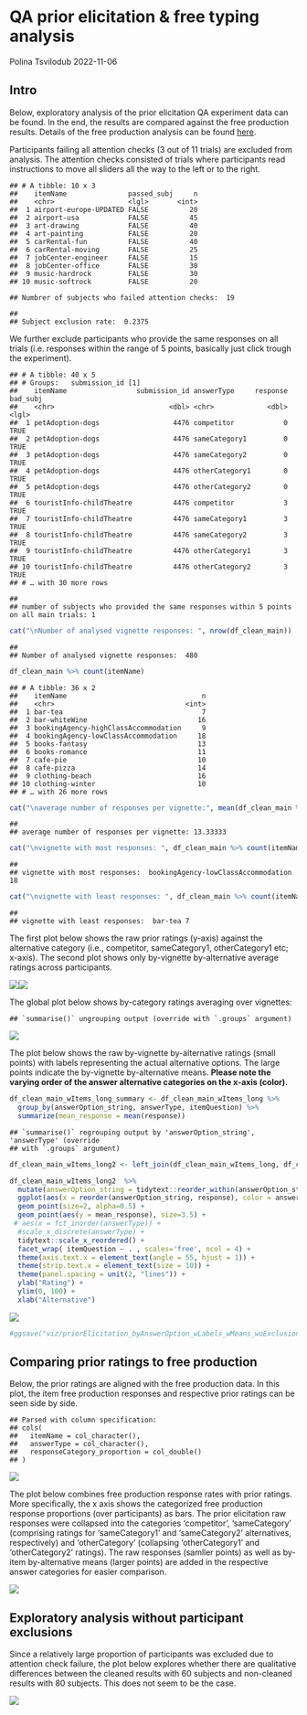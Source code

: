 QA prior elicitation & free typing analysis
================
Polina Tsvilodub
2022-11-06

## Intro

Below, exploratory analysis of the prior elicitation QA experiment data
can be found. In the end, the results are compared against the free
production results. Details of the free production analysis can be found
[here](https://github.com/magpie-ea/magpie3-qa-overinfo-free-production/blob/main/data%2Banalysis/01_main_free_typing_analysis.md).

Participants failing all attention checks (3 out of 11 trials) are
excluded from analysis. The attention checks consisted of trials where
participants read instructions to move all sliders all the way to the
left or to the right.

    ## # A tibble: 10 x 3
    ##    itemName               passed_subj     n
    ##    <chr>                  <lgl>       <int>
    ##  1 airport-europe-UPDATED FALSE          20
    ##  2 airport-usa            FALSE          45
    ##  3 art-drawing            FALSE          40
    ##  4 art-painting           FALSE          20
    ##  5 carRental-fun          FALSE          40
    ##  6 carRental-moving       FALSE          25
    ##  7 jobCenter-engineer     FALSE          15
    ##  8 jobCenter-office       FALSE          30
    ##  9 music-hardrock         FALSE          30
    ## 10 music-softrock         FALSE          20

    ## Numbrer of subjects who failed attention checks:  19

    ## 
    ## Subject exclusion rate:  0.2375

We further exclude participants who provide the same responses on all
trials (i.e. responses within the range of 5 points, basically just
click trough the experiment).

    ## # A tibble: 40 x 5
    ## # Groups:   submission_id [1]
    ##    itemName                 submission_id answerType     response bad_subj
    ##    <chr>                            <dbl> <chr>             <dbl> <lgl>   
    ##  1 petAdoption-dogs                  4476 competitor            0 TRUE    
    ##  2 petAdoption-dogs                  4476 sameCategory1         0 TRUE    
    ##  3 petAdoption-dogs                  4476 sameCategory2         0 TRUE    
    ##  4 petAdoption-dogs                  4476 otherCategory1        0 TRUE    
    ##  5 petAdoption-dogs                  4476 otherCategory2        0 TRUE    
    ##  6 touristInfo-childTheatre          4476 competitor            3 TRUE    
    ##  7 touristInfo-childTheatre          4476 sameCategory1         3 TRUE    
    ##  8 touristInfo-childTheatre          4476 sameCategory2         3 TRUE    
    ##  9 touristInfo-childTheatre          4476 otherCategory1        3 TRUE    
    ## 10 touristInfo-childTheatre          4476 otherCategory2        3 TRUE    
    ## # … with 30 more rows

    ## 
    ## number of subjects who provided the same responses within 5 points on all main trials: 1

``` r
cat("\nNumber of analysed vignette responses: ", nrow(df_clean_main))
```

    ## 
    ## Number of analysed vignette responses:  480

``` r
df_clean_main %>% count(itemName) 
```

    ## # A tibble: 36 x 2
    ##    itemName                                 n
    ##    <chr>                                <int>
    ##  1 bar-tea                                  7
    ##  2 bar-whiteWine                           16
    ##  3 bookingAgency-highClassAccommodation     9
    ##  4 bookingAgency-lowClassAccommodation     18
    ##  5 books-fantasy                           13
    ##  6 books-romance                           11
    ##  7 cafe-pie                                10
    ##  8 cafe-pizza                              14
    ##  9 clothing-beach                          16
    ## 10 clothing-winter                         10
    ## # … with 26 more rows

``` r
cat("\naverage number of responses per vignette:", mean(df_clean_main %>% count(itemName) %>% pull(n)))
```

    ## 
    ## average number of responses per vignette: 13.33333

``` r
cat("\nvignette with most responses: ", df_clean_main %>% count(itemName) %>% arrange(desc(n)) %>% .[1,] %>% .$itemName, df_clean_main %>% count(itemName) %>% arrange(desc(n)) %>% .[1,] %>% .$n)
```

    ## 
    ## vignette with most responses:  bookingAgency-lowClassAccommodation 18

``` r
cat("\nvignette with least responses: ", df_clean_main %>% count(itemName) %>% arrange(n) %>% .[1,] %>% .$itemName, df_clean_main %>% count(itemName) %>% arrange(n) %>% .[1,] %>% .$n)
```

    ## 
    ## vignette with least responses:  bar-tea 7

The first plot below shows the raw prior ratings (y-axis) against the
alternative category (i.e., competitor, sameCategory1, otherCategory1
etc; x-axis). The second plot shows only by-vignette by-alternative
average ratings across participants.

![](02_main_prior_eliciation_analysis_files/figure-gfm/unnamed-chunk-9-1.png)<!-- -->![](02_main_prior_eliciation_analysis_files/figure-gfm/unnamed-chunk-9-2.png)<!-- -->

The global plot below shows by-category ratings averaging over
vignettes:

    ## `summarise()` ungrouping output (override with `.groups` argument)

![](02_main_prior_eliciation_analysis_files/figure-gfm/unnamed-chunk-10-1.png)<!-- -->

The plot below shows the raw by-vignette by-alternative ratings (small
points) with labels representing the actual alternative options. The
large points indicate the by-vignette by-alternative means. **Please
note the varying order of the answer alternative categories on the
x-axis (color).**

``` r
df_clean_main_wItems_long_summary <- df_clean_main_wItems_long %>%
  group_by(answerOption_string, answerType, itemQuestion) %>% 
  summarize(mean_response = mean(response)) 
```

    ## `summarise()` regrouping output by 'answerOption_string', 'answerType' (override
    ## with `.groups` argument)

``` r
df_clean_main_wItems_long2 <- left_join(df_clean_main_wItems_long, df_clean_main_wItems_long_summary, by=c('answerOption_string', 'answerType', 'itemQuestion') )

df_clean_main_wItems_long2  %>%
  mutate(answerOption_string = tidytext::reorder_within(answerOption_string, response, itemQuestion)) %>%
  ggplot(aes(x = reorder(answerOption_string, response), color = answerType, y = response)) +
  geom_point(size=2, alpha=0.5) +
  geom_point(aes(y = mean_response), size=3.5) +
 # aes(x = fct_inorder(answerType)) +
  #scale_x_discrete(answerType) +
  tidytext::scale_x_reordered() +
  facet_wrap( itemQuestion ~ . , scales='free', ncol = 4) +
  theme(axis.text.x = element_text(angle = 55, hjust = 1)) +
  theme(strip.text.x = element_text(size = 10)) +
  theme(panel.spacing = unit(2, "lines")) +
  ylab("Rating") +
  ylim(0, 100) +
  xlab("Alternative") 
```

![](02_main_prior_eliciation_analysis_files/figure-gfm/unnamed-chunk-11-1.png)<!-- -->

``` r
#ggsave("viz/priorElicitation_byAnswerOption_wLabels_wMeans_woExclusions_80.pdf", width = 12, height = 32)
```

## Comparing prior ratings to free production

Below, the prior ratings are aligned with the free production data. In
this plot, the item free production responses and respective prior
ratings can be seen side by side.

    ## Parsed with column specification:
    ## cols(
    ##   itemName = col_character(),
    ##   answerType = col_character(),
    ##   responseCategory_proportion = col_double()
    ## )

![](02_main_prior_eliciation_analysis_files/figure-gfm/unnamed-chunk-12-1.png)<!-- -->

The plot below combines free production response rates with prior
ratings. More specifically, the x axis shows the categorized free
production response proportions (over participants) as bars. The prior
elicitation raw responses were collapsed into the categories
‘competitor’, ‘sameCategory’ (comprising ratings for ‘sameCategory1’ and
‘sameCategory2’ alternatives, respectively) and ‘otherCategory’
(collapsing ‘otherCategory1’ and ‘otherCategory2’ ratings). The raw
responses (samller points) as well as by-item by-alternative means
(larger points) are added in the respective answer categories for easier
comparison.

![](02_main_prior_eliciation_analysis_files/figure-gfm/unnamed-chunk-13-1.png)<!-- -->

## Exploratory analysis without participant exclusions

Since a relatively large proportion of participants was excluded due to
attention check failure, the plot below explores whether there are
qualitative differences between the cleaned results with 60 subjects and
non-cleaned results with 80 subjects. This does not seem to be the case.

![](02_main_prior_eliciation_analysis_files/figure-gfm/unnamed-chunk-14-1.png)<!-- -->
